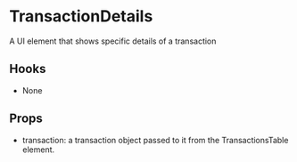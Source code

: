 # TransactionDetails

A UI element that shows specific details of a transaction

## Hooks

-   None

## Props

-   transaction: a transaction object passed to it from the TransactionsTable element.
